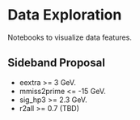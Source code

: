 Data Exploration
===

Notebooks to visualize data features. 

Sideband Proposal
---
+ eextra >= 3 GeV.
+ mmiss2prime <= -15 GeV.
+ sig\_hp3 >= 2.3 GeV.
+ r2all >= 0.7 (TBD)

